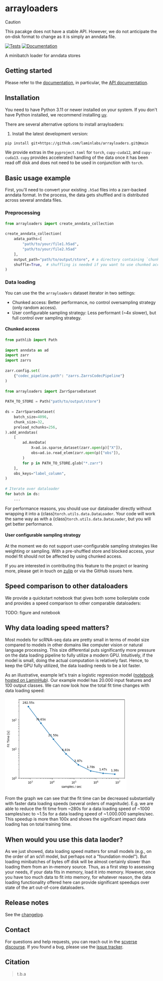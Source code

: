 # arrayloaders

> [!CAUTION]
> This pacakge does not have a stable API.  However, we do not anticipate the on-disk format to change as it is simply an anndata file.

[![Tests][badge-tests]][tests]
[![Documentation][badge-docs]][documentation]

[badge-tests]: https://img.shields.io/github/actions/workflow/status/laminlabs/arrayloaders/test.yaml?branch=main

[badge-docs]: https://img.shields.io/readthedocs/arrayloaders

A minibatch loader for anndata stores

## Getting started

Please refer to the [documentation][],
in particular, the [API documentation][].

## Installation

You need to have Python 3.11 or newer installed on your system.
If you don't have Python installed, we recommend installing [uv][].

There are several alternative options to install arrayloaders:

<!--
1) Install the latest release of `arrayloaders` from [PyPI][]:

```bash
pip install arrayloaders[cupy,torch]
```
-->

1. Install the latest development version:

```bash
pip install git+https://github.com/laminlabs/arrayloaders.git@main
```

We provide extras in the `pyproject.toml` for `torch`, `cupy-cuda12`, and `cupy-cuda13`.
`cupy` provides accelerated handling of the data once it has been read off disk and does not need to be used in conjunction with `torch`.

## Basic usage example

First, you'll need to convert your existing `.h5ad` files into a zarr-backed anndata format.
In the process, the data gets shuffled and is distributed across several anndata files.

### Preprocessing

```python
from arrayloaders import create_anndata_collection

create_anndata_collection(
    adata_paths=[
        "path/to/your/file1.h5ad",
        "path/to/your/file2.h5ad"
    ],
    output_path="path/to/output/store", # a directory containing `chunk_{i}.zarr`
    shuffle=True,  # shuffling is needed if you want to use chunked access
)
```

### Data loading

You can use the the `arrayloaders` dataset iterator in two settings:

* Chunked access: Better performance, no control oversampling strategy (only random access).
* User configurable sampling strategy: Less performant (~4x slower), but full control over sampling strategy.

#### Chunked access

```python
from pathlib import Path

import anndata as ad
import zarr
import zarrs

zarr.config.set(
    {"codec_pipeline.path": "zarrs.ZarrsCodecPipeline"}
)

from arrayloaders import ZarrSparseDataset

PATH_TO_STORE = Path("path/to/output/store")

ds = ZarrSparseDataset(
    batch_size=4096,
    chunk_size=32,
    preload_nchunks=256,
).add_anndatas(
    [
        ad.AnnData(
            X=ad.io.sparse_dataset(zarr.open(p)["X"]),
            obs=ad.io.read_elem(zarr.open(p)["obs"]),
        )
        for p in PATH_TO_STORE.glob("*.zarr")
    ],
    obs_keys="label_column",
)

# Iterate over dataloader
for batch in ds:
    ...
```

For performance reasons, you should use our dataloader directly without wrapping it into a {class}`torch.utils.data.DataLoader`.
Your code will work the same way as with a {class}`torch.utils.data.DataLoader`, but you will get better performance.

#### User configurable sampling strategy

At the moment we do not support user-configurable sampling strategies like weighting or sampling.
With a pre-shuffled store and blocked access, your model fit should not be affected by using chunked access.

If you are interested in contributing this feature to the project or leaning more, please get in touch on [zulip](https://scverse.zulipchat.com/) or via the GitHub issues here.

## Speed comparison to other dataloaders

We provide a quickstart notebook that gives both some boilerplate code and provides a speed comparison to other comparable dataloaders:

TODO: figure and notebook

## Why data loading speed matters?

Most models for scRNA-seq data are pretty small in terms of model size compared to models in other domains like computer vision or natural language processing.
This size differential puts significantly more pressure on the data loading pipeline to fully utilize a modern GPU.
Intuitively, if the model is small, doing the actual computation is relatively fast.
Hence, to keep the GPU fully utilized, the data loading needs to be a lot faster.

As an illustrative, example let's train a logistic regression model ([notebook hosted on LaminHub](https://lamin.ai/laminlabs/arrayloader-benchmarks/transform/cV00NQStCAzA?filter%5Band%5D%5B0%5D%5Bor%5D%5B0%5D%5Bbranch.name%5D%5Beq%5D=main&filter%5Band%5D%5B1%5D%5Bor%5D%5B0%5D%5Bis_latest%5D%5Beq%5D=true)).
Our example model has 20.000 input features and 100 output classes. We can now look how the total fit time changes with data loading speed:

<img src="docs/_static/fit_time_vs_loading_speed.png" alt="fit_time_vs_loading_speed" width="400">

From the graph we can see that the fit time can be decreased substantially with faster data loading speeds (several orders of magnitude).
E.g. we are able to reduce the fit time from ~280s for a data loading speed of ~1000 samples/sec to ~1.5s for a data loading speed of ~1.000.000 samples/sec.
This speedup is more than 100x and shows the significant impact data loading has on total training time.

## When would you use this data laoder?

As we just showed, data loading speed matters for small models (e.g., on the order of an scVI model, but perhaps not a "foundation model").
But loading minibatches of bytes off disk will be almost certainly slower than loading them from an in-memory source.
Thus, as a first step to assessing your needs, if your data fits in memory, load it into memory.
However, once you have too much data to fit into memory, for whatever reason, the data loading functionality offered here can provide significant speedups over state of the art out-of-core dataloaders.

## Release notes

See the [changelog][].

## Contact

For questions and help requests, you can reach out in the [scverse discourse][].
If you found a bug, please use the [issue tracker][].

## Citation

> t.b.a

[uv]: https://github.com/astral-sh/uv

[scverse discourse]: https://discourse.scverse.org/

[issue tracker]: https://github.com/laminlabs/arrayloaders/issues

[tests]: https://github.com/laminlabs/arrayloaders/actions/workflows/test.yaml

[documentation]: https://arrayloaders.readthedocs.io

[changelog]: https://arrayloaders.readthedocs.io/en/latest/changelog.html

[api documentation]: https://arrayloaders.readthedocs.io/en/latest/api.html

[pypi]: https://pypi.org/project/arrayloaders
